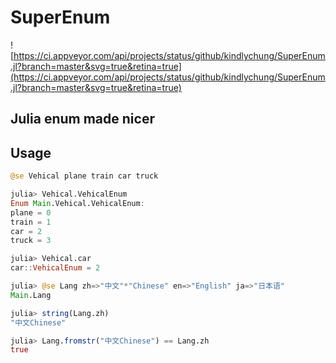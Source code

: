 # SuperEnum

![https://ci.appveyor.com/api/projects/status/github/kindlychung/SuperEnum.jl?branch=master&svg=true&retina=true](https://ci.appveyor.com/api/projects/status/github/kindlychung/SuperEnum.jl?branch=master&svg=true&retina=true)

## Julia enum made nicer

## Usage

```julia
@se Vehical plane train car truck

julia> Vehical.VehicalEnum
Enum Main.Vehical.VehicalEnum:
plane = 0
train = 1
car = 2
truck = 3

julia> Vehical.car
car::VehicalEnum = 2

julia> @se Lang zh=>"中文"*"Chinese" en=>"English" ja=>"日本语"
Main.Lang

julia> string(Lang.zh)
"中文Chinese"

julia> Lang.fromstr("中文Chinese") == Lang.zh
true
```
